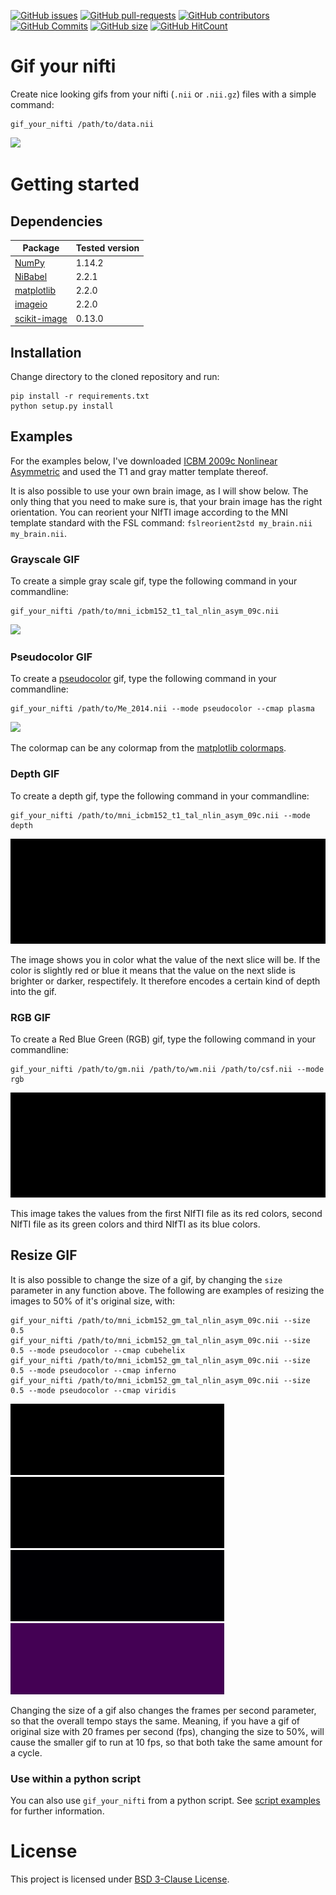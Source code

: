 [![GitHub issues](https://img.shields.io/github/issues/miykael/gif_your_brain.svg)](https://github.com/miykael/gif_your_brain/issues/)
[![GitHub pull-requests](https://img.shields.io/github/issues-pr/miykael/gif_your_brain.svg)](https://github.com/miykael/gif_your_brain/pulls/)
[![GitHub contributors](https://img.shields.io/github/contributors/miykael/gif_your_brain.svg)](https://GitHub.com/miykael/gif_your_brain/graphs/contributors/)
[![GitHub Commits](https://github-basic-badges.herokuapp.com/commits/miykael/gif_your_brain.svg)](https://github.com/miykael/gif_your_brain/commits/master)
[![GitHub size](https://github-size-badge.herokuapp.com/miykael/gif_your_brain.svg)](https://github.com/miykael/gif_your_brain/archive/master.zip)
[![GitHub HitCount](http://hits.dwyl.io/miykael/gif_your_brain.svg)](http://hits.dwyl.io/miykael/gif_your_brain)

# Gif your nifti
Create nice looking gifs from your nifti (`.nii` or `.nii.gz`) files with a simple command:

```
gif_your_nifti /path/to/data.nii
```
<img src="gifs/Me_2014_grayscale.gif">

# Getting started

## Dependencies

| Package                                   | Tested version |
|-------------------------------------------|----------------|
| [NumPy](http://www.numpy.org/)            | 1.14.2         |
| [NiBabel](http://nipy.org/nibabel/)       | 2.2.1          |
| [matplotlib](http://matplotlib.org/)      | 2.2.0          |
| [imageio](https://imageio.github.io/)     | 2.2.0          |
| [scikit-image](https://scikit-image.org/) | 0.13.0         |

## Installation

Change directory to the cloned repository and run:
```
pip install -r requirements.txt
python setup.py install
```

## Examples

For the examples below, I've downloaded [ICBM 2009c Nonlinear Asymmetric](http://www.bic.mni.mcgill.ca/~vfonov/icbm/2009/mni_icbm152_nlin_asym_09c_nifti.zip) and used the T1 and gray matter template thereof.

It is also possible to use your own brain image, as I will show below. The only thing that you need to make sure is, that your brain image has the right orientation. You can reorient your NIfTI image according to the MNI template standard with the FSL command: `fslreorient2std my_brain.nii my_brain.nii`.

### Grayscale GIF

To create a simple gray scale gif, type the following command in your commandline:

```
gif_your_nifti /path/to/mni_icbm152_t1_tal_nlin_asym_09c.nii
```
<img src="gifs/mni_icbm152_t1_tal_nlin_asym_09c.gif">


### Pseudocolor GIF

To create a [pseudocolor](https://en.wikipedia.org/wiki/False_color#Pseudocolor) gif, type the following command in your commandline:
```
gif_your_nifti /path/to/Me_2014.nii --mode pseudocolor --cmap plasma
```
<img src="gifs/mni_icbm152_t1_tal_nlin_asym_09c_plasma.gif">

The colormap can be any colormap from the [matplotlib colormaps](https://matplotlib.org/examples/color/colormaps_reference.html).

### Depth GIF

To create a depth gif, type the following command in your commandline:

```
gif_your_nifti /path/to/mni_icbm152_t1_tal_nlin_asym_09c.nii --mode depth
```
<img src="gifs/mni_icbm152_gm_tal_nlin_asym_09c_depth.gif">

The image shows you in color what the value of the next slice will be. If the color is slightly red or blue it means that the value on the next slide is brighter or darker, respectifely. It therefore encodes a certain kind of depth into the gif.


### RGB GIF

To create a Red Blue Green (RGB) gif, type the following command in your commandline:

```
gif_your_nifti /path/to/gm.nii /path/to/wm.nii /path/to/csf.nii --mode rgb
```
<img src="gifs/mni_icbm152_gm_tal_nlin_asym_09c_rgb.gif">

This image takes the values from the first NIfTI file as its red colors, second NIfTI file as its green colors and third NIfTI as its blue colors.


## Resize GIF

It is also possible to change the size of a gif, by changing the `size` parameter in any function above. The following are examples of resizing the images to 50% of it's original size, with:


```
gif_your_nifti /path/to/mni_icbm152_gm_tal_nlin_asym_09c.nii --size 0.5
gif_your_nifti /path/to/mni_icbm152_gm_tal_nlin_asym_09c.nii --size 0.5 --mode pseudocolor --cmap cubehelix
gif_your_nifti /path/to/mni_icbm152_gm_tal_nlin_asym_09c.nii --size 0.5 --mode pseudocolor --cmap inferno
gif_your_nifti /path/to/mni_icbm152_gm_tal_nlin_asym_09c.nii --size 0.5 --mode pseudocolor --cmap viridis
```

<img src="gifs/mni_icbm152_gm_tal_nlin_asym_09c.gif">
<img src="gifs/mni_icbm152_gm_tal_nlin_asym_09c_cubehelix.gif">
<img src="gifs/mni_icbm152_gm_tal_nlin_asym_09c_inferno.gif">
<img src="gifs/mni_icbm152_gm_tal_nlin_asym_09c_viridis.gif">

Changing the size of a gif also changes the frames per second parameter, so that the overall tempo stays the same. Meaning, if you have a gif of original size with 20 frames per second (fps), changing the size to 50%, will cause the smaller gif to run at 10 fps, so that both take the same amount for a cycle.

### Use within a python script

You can also use `gif_your_nifti` from a python script. See [script examples](examples/example_script.py) for further information.

# License

This project is licensed under [BSD 3-Clause License](LICENSE.md).
